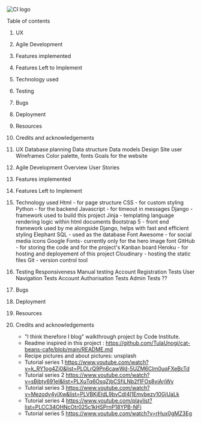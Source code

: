 ![CI logo](https://codeinstitute.s3.amazonaws.com/fullstack/ci_logo_small.png)

Table of contents
1. UX
2. Agile Development
3. Features implemented
4. Features Left to Implement
5. Technology used
6. Testing
7. Bugs
8. Deployment
9. Resources
10. Credits and acknowledgements

1. UX
    Database planning
        Data structure
        Data models
    Design
            Site user
            Wireframes
            Color palette, fonts
            Goals for the website

2. Agile Development
    Overview
    User Stories

3. Features implemented
4. Features Left to Implement
5. Technology used
    Html - for page structure
    CSS - for custom styling
    Python - for the backend
    Javascript - for timeout in messages
    Django - framework used to build this project
    Jinja - templating language rendering logic within html documents
    Bootstrap 5 - front end framework used by me alongside Django, helps with fast and efficient styling
    Elephant SQL - used as the database
    Font Awesome - for social media icons
    Google Fonts- currently only for the hero image font
    GitHub - for storing the code and for the project's Kanban board
    Heroku - for hosting and deployement of this project
    Cloudinary - hosting the static files
    Git - version control tool  
6. Testing
    Responsiveness
    Manual testing
        Account Registration Tests
        User Navigation Tests
        Account Authorisation Tests
        Admin Tests
        ??
7. Bugs
8. Deployment
9. Resources
10. Credits and acknowledgements
    - "I think therefore I blog" walkthrough project by Code Institute.
    - Readme inspired in this project : https://github.com/TulaUnogi/cat-beans-cafe/blob/main/README.md
    - Recipe pictures and about pictures: unsplash
    - Tutorial series 1  https://www.youtube.com/watch?v=k_RY1og4Zj0&list=PLOLrQ9Pn6cawWd-5UZM6CIm0uqFXeBcTd
    - Tutorial series 2 https://www.youtube.com/watch?v=sBjbty691eI&list=PLXuTq6OsqZjbCSfiLNb2f1FOs8viArjWy 
    - Tutorial series 3 https://www.youtube.com/watch?v=Mezody4yiXw&list=PLVBKjEIdL9bvCdI4l1Emvbezv10GjUaLk 
    - Tutorial series 4 https://www.youtube.com/playlist?list=PLCC34OHNcOtr025c1kHSPrnP18YPB-NFi 
    - Tutorial series 5 https://www.youtube.com/watch?v=rHux0gMZ3Eg 

